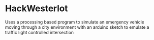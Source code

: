 # HackWesterIot
Uses a processing based program to simulate an emergency vehicle moving through a city environment with an arduino sketch to emulate a traffic light controlled intersection

